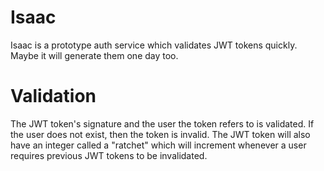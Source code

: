 Isaac
=========================

Isaac is a prototype auth service which validates JWT tokens quickly. 
Maybe it will generate them one day too. 

Validation
=========================

The JWT token's signature and the user the token refers to is validated. If the
user does not exist, then the token is invalid. The JWT token will also have an
integer called a "ratchet" which will increment whenever a user requires previous
JWT tokens to be invalidated.
